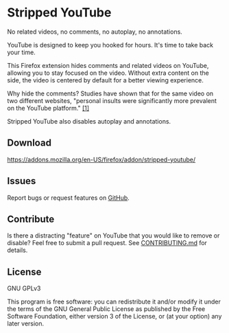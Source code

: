 # Stripped YouTube

No related videos, no comments, no autoplay, no annotations.

YouTube is designed to keep you hooked for hours. It's time to take back your
time.

This Firefox extension hides comments and related videos on YouTube, allowing
you to stay focused on the video. Without extra content on the side, the video
is centered by default for a better viewing experience.

Why hide the comments? Studies have shown that for the same video on two
different websites, "personal insults were significantly more prevalent on the
YouTube platform." [[1]](http://journals.plos.org/plosone/article?id=10.1371/journal.pone.0093609#s3)

Stripped YouTube also disables autoplay and annotations.

## Download

https://addons.mozilla.org/en-US/firefox/addon/stripped-youtube/

## Issues

Report bugs or request features on [GitHub](https://github.com/johnjago/stripped-yt/issues).

## Contribute

Is there a distracting "feature" on YouTube that you would like to remove or
disable? Feel free to submit a pull request. See [CONTRIBUTING.md](CONTRIBUTING.md)
for details.

## License

GNU GPLv3

This program is free software: you can redistribute it and/or modify
it under the terms of the GNU General Public License as published by
the Free Software Foundation, either version 3 of the License, or
(at your option) any later version.
